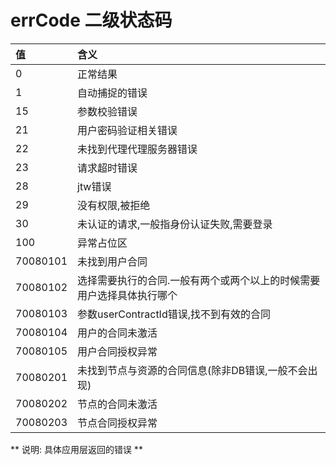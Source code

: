 # errCode 二级状态码

| **值** | **含义** |
| :--- | :--- |
| 0 | 正常结果 |
| 1 | 自动捕捉的错误 |
| 15 | 参数校验错误 |
| 21 | 用户密码验证相关错误 |
| 22 | 未找到代理代理服务器错误|
| 23 | 请求超时错误|
| 28 | jtw错误 |
| 29 | 没有权限,被拒绝 |
| 30 | 未认证的请求,一般指身份认证失败,需要登录 |
| 100 | 异常占位区 |
| 70080101 | 未找到用户合同 |
| 70080102 | 选择需要执行的合同.一般有两个或两个以上的时候需要用户选择具体执行哪个 |
| 70080103 | 参数userContractId错误,找不到有效的合同 |
| 70080104 | 用户的合同未激活 |
| 70080105 | 用户合同授权异常 |
| 70080201 | 未找到节点与资源的合同信息(除非DB错误,一般不会出现)  |
| 70080202 | 节点的合同未激活 |
| 70080203 | 节点合同授权异常 |


** 说明: 具体应用层返回的错误 **